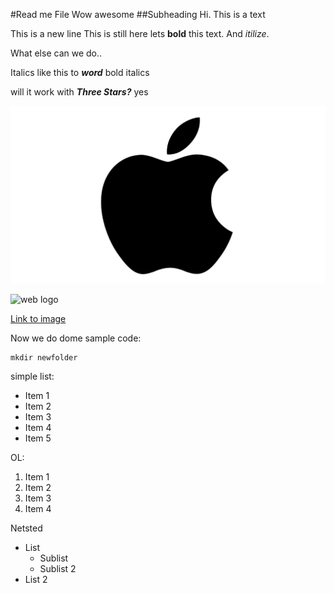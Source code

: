 #Read me File
Wow awesome
##Subheading
Hi.
This is a text

This is a new line
This is still here
lets **bold** this text.
And *itilize*.

What else can we do.. 

Italics like this to **_word_** bold italics

will it work with ***Three Stars?*** yes

![apple logo](logo.png "logos")

![web logo](https://www.kindpng.com/picc/m/44-443527_butterfly-gif-png-transparent-png.png "butterfly")


[Link to image](https://www.kindpng.com/picc/m/44-443527_butterfly-gif-png-transparent-png.png)

Now we do dome sample code:

```
mkdir newfolder

```

simple list:

- Item 1
- Item 2
- Item 3
- Item 4
- Item 5

OL:

1. Item 1
2. Item 2
3. Item 3
4. Item 4

Netsted

- List
    - Sublist
    - Sublist 2
- List 2